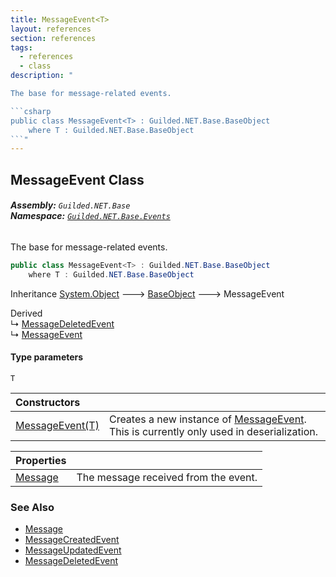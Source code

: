 ```yaml
---
title: MessageEvent<T>
layout: references
section: references
tags:
  - references
  - class
description: "

The base for message-related events.

```csharp
public class MessageEvent<T> : Guilded.NET.Base.BaseObject
    where T : Guilded.NET.Base.BaseObject
```"
---
```


## MessageEvent<T> Class
###### **Assembly:** `Guilded.NET.Base`<br/>**Namespace:** [`Guilded.NET.Base.Events`](Guilded.NET.Base.Events 'Guilded.NET.Base.Events')

The base for message-related events.

```csharp
public class MessageEvent<T> : Guilded.NET.Base.BaseObject
    where T : Guilded.NET.Base.BaseObject
```

Inheritance [System.Object](https://docs.microsoft.com/en-us/dotnet/api/System.Object 'System.Object') &#129106; [BaseObject](BaseObject 'Guilded.NET.Base.BaseObject') &#129106; MessageEvent<T>

Derived  
&#8627; [MessageDeletedEvent](MessageDeletedEvent 'Guilded.NET.Base.Events.MessageDeletedEvent')  
&#8627; [MessageEvent](MessageEvent 'Guilded.NET.Base.Events.MessageEvent')
#### Type parameters

<a name='Guilded.NET.Base.Events.MessageEvent_T_.T'></a>

`T`

| Constructors | |
| :--- | :--- |
| [MessageEvent(T)](MessageEvent_T_.MessageEvent(T) 'Guilded.NET.Base.Events.MessageEvent<T>.MessageEvent(T)') | Creates a new instance of [MessageEvent](MessageEvent 'Guilded.NET.Base.Events.MessageEvent'). This is currently only used in deserialization. |

| Properties | |
| :--- | :--- |
| [Message](MessageEvent_T_.Message 'Guilded.NET.Base.Events.MessageEvent<T>.Message') | The message received from the event. |

### See Also
- [Message](MessageEvent_T_.Message 'Guilded.NET.Base.Events.MessageEvent<T>.Message')
- [MessageCreatedEvent](MessageCreatedEvent 'Guilded.NET.Base.Events.MessageCreatedEvent')
- [MessageUpdatedEvent](MessageUpdatedEvent 'Guilded.NET.Base.Events.MessageUpdatedEvent')
- [MessageDeletedEvent](MessageDeletedEvent 'Guilded.NET.Base.Events.MessageDeletedEvent')